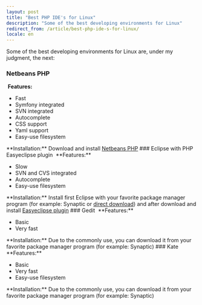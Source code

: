 ```yaml
---
layout: post
title: "Best PHP IDE's for Linux"
description: "Some of the best developing environments for Linux"
redirect_from: /article/best-php-ide-s-for-linux/
locale: en
---
```


Some of the best developing environments for Linux are, under my judgment, the next:
### Netbeans PHP
<img src="/uploads/images/full/486772c9c9525c30767812a5558fc647a3844c46.png" alt="" /> **Features:**
<ul>
<li>Fast</li>
<li>Symfony integrated</li>
<li>SVN integrated</li>
<li>Autocomplete</li>
<li>CSS support</li>
<li>Yaml support</li>
<li>Easy-use filesystem</li>
</ul>
**Installation:** Download and install <a href="http://netbeans.org/downloads/start.html?platform=linux&lang=en&option=php&version=6.8">Netbeans PHP</a>
### Eclipse with PHP Easyeclipse plugin
<img src="/uploads/images/full/00c63988c2967013d153de0cc6d63ba84a19f182.jpg" alt="" /> **Features:**
<ul>
<li>Slow</li>
<li>SVN and CVS integrated</li>
<li>Autocomplete</li>
<li>Easy-use filesystem</li>
</ul>
**Installation:** Install first Eclipse with your favorite package manager program (for example: Synaptic or <a href="http://www.eclipse.org/downloads/">direct download</a>) and after download and install <a href="http://www.easyeclipse.org/site/plugins/phpeclipse.html">Easyeclipse plugin</a>
### Gedit
<img src="/uploads/images/full/63cc9bc24c63d8833acf02949951a63d1e10cbb9.png" alt="" /> **Features:**
<ul>
<li>Basic</li>
<li>Very fast</li>
</ul>
**Installation:** Due to the commonly use, you can download it from your favorite package manager program (for example: Synaptic)
### Kate
<img src="/uploads/images/full/422af7954c0027aafcbdcb9832bbddc45419de88.png" alt="" /> **Features:**
<ul>
<li>Basic</li>
<li>Very fast</li>
<li>Easy-use filesystem</li>
</ul>
**Installation:** Due to the commonly use, you can download it from your favorite package manager program (for example: Synaptic)